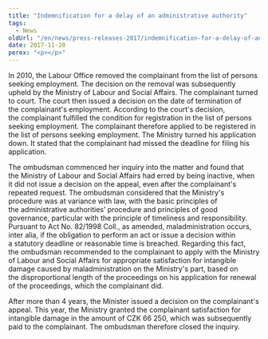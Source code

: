 ```yaml
---
title: "Indemnification for a delay of an administrative authority"
tags:
  - News
oldUrl: "/en/news/press-releases-2017/indemnification-for-a-delay-of-an-administrative-authority/"
date: 2017-11-20
perex: "<p></p>"
---
```


<!-- imported from the old website -->

<p>In 2010, the Labour Office removed the complainant from the list of persons seeking employment. The decision on the removal was subsequently upheld by the Ministry of Labour and Social Affairs. The complainant turned to court. The court then issued a decision on the date of termination of the complainant's employment. According to the court's decision, the complainant fulfilled the condition for registration in the list of persons seeking employment. The complainant therefore applied to be registered in the list of persons seeking employment. The Ministry turned his application down. It stated that the complainant had missed the deadline for filing his application. </p> <p>The ombudsman commenced her inquiry into the matter and found that the Ministry of Labour and Social Affairs had erred by being inactive, when it did not issue a decision on the appeal, even after the complainant's repeated request. The ombudsman considered that the Ministry's procedure was at variance with law, with the basic principles of the administrative authorities’ procedure and principles of good governance, particular with the principle of timeliness and responsibility. Pursuant to Act No. 82/1998 Coll., as amended, maladministration occurs, inter alia, if the obligation to perform an act or issue a decision within a statutory deadline or reasonable time is breached. Regarding this fact, the ombudsman recommended to the complainant to apply with the Ministry of Labour and Social Affairs for appropriate satisfaction for intangible damage caused by maladministration on the Ministry's part, based on the disproportional length of the proceedings on his application for renewal of the proceedings, which the complainant did. </p><p> After more than 4 years, the Minister issued a decision on the complainant's appeal. This year, the Ministry granted the complainant satisfaction for intangible damage in the amount of CZK 66 250, which was subsequently paid to the complainant. The ombudsman therefore closed the inquiry.</p>
